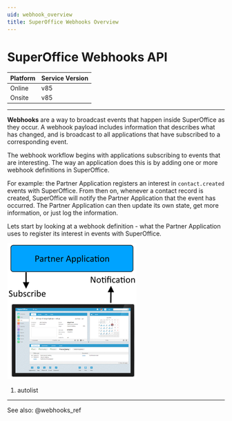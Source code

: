 ```yaml
---
uid: webhook_overview
title: SuperOffice Webhooks Overview
---
```


# SuperOffice Webhooks API

| Platform | Service Version |
|----------|---------|
|Online    | v85    |
|Onsite    | v85    |

---

**Webhooks** are a way to broadcast events that happen inside SuperOffice as they occur. A webhook payload includes information that describes what has changed, and is broadcast to all applications that have subscribed to a corresponding event.

The webhook workflow begins with applications subscribing to events that are interesting. The way an application does this is by adding one or more webhook definitions in SuperOffice.

For example: the Partner Application registers an interest in `contact.created` events with SuperOffice. From then on, whenever a contact record is created, SuperOffice will notify the Partner Application that the event has occurred. The Partner Application can then update its own state, get more information, or just log the information.

Lets start by looking at a webhook definition - what the Partner Application uses to register its interest in events with SuperOffice.

![Webhook](Webhooks.png)

1. autolist


------------------

See also: @webhooks_ref
